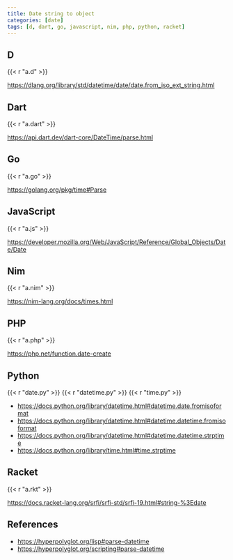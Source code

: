 ```yaml
---
title: Date string to object
categories: [date]
tags: [d, dart, go, javascript, nim, php, python, racket]
---
```


## D

{{< r "a.d" >}}

<https://dlang.org/library/std/datetime/date/date.from_iso_ext_string.html>

## Dart

{{< r "a.dart" >}}

<https://api.dart.dev/dart-core/DateTime/parse.html>

## Go

{{< r "a.go" >}}

<https://golang.org/pkg/time#Parse>

## JavaScript

{{< r "a.js" >}}

<https://developer.mozilla.org/Web/JavaScript/Reference/Global_Objects/Date/Date>

## Nim

{{< r "a.nim" >}}

<https://nim-lang.org/docs/times.html>

## PHP

{{< r "a.php" >}}

<https://php.net/function.date-create>

## Python

{{< r "date.py" >}}
{{< r "datetime.py" >}}
{{< r "time.py" >}}

- <https://docs.python.org/library/datetime.html#datetime.date.fromisoformat>
- <https://docs.python.org/library/datetime.html#datetime.datetime.fromisoformat>
- <https://docs.python.org/library/datetime.html#datetime.datetime.strptime>
- <https://docs.python.org/library/time.html#time.strptime>

## Racket

{{< r "a.rkt" >}}

<https://docs.racket-lang.org/srfi/srfi-std/srfi-19.html#string-%3Edate>

## References

- <https://hyperpolyglot.org/lisp#parse-datetime>
- <https://hyperpolyglot.org/scripting#parse-datetime>
